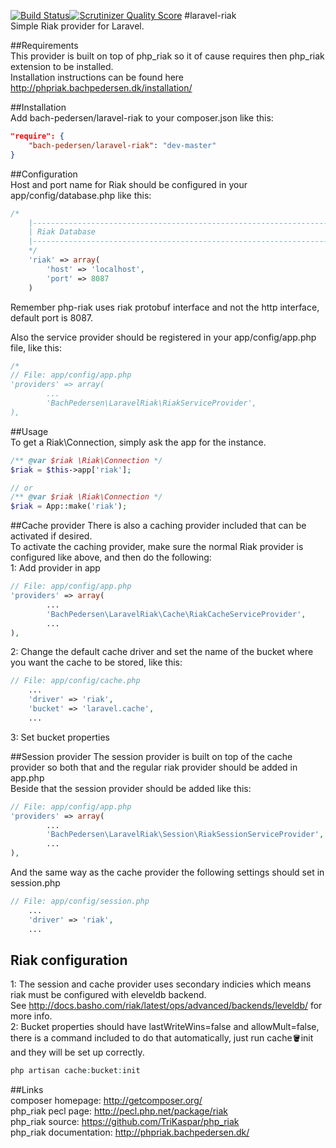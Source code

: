 [![Build Status](https://travis-ci.org/TriKaspar/laravel-riak.png?branch=master)](https://travis-ci.org/TriKaspar/laravel-riak)[![Scrutinizer Quality Score](https://scrutinizer-ci.com/g/TriKaspar/laravel-riak/badges/quality-score.png?s=b914de3041d326452b9a55d99231654b7ce1325b)](https://scrutinizer-ci.com/g/TriKaspar/laravel-riak/)
#laravel-riak  
Simple Riak provider for Laravel.  

##Requirements  
This provider is built on top of php_riak so it of cause requires then php_riak extension to be installed.  
Installation instructions can be found here http://phpriak.bachpedersen.dk/installation/  

##Installation  
Add bach-pedersen/laravel-riak to your composer.json like this:  
```JSON
"require": {
    "bach-pedersen/laravel-riak": "dev-master"
}
```  
  
##Configuration  
Host and port name for Riak should be configured in your app/config/database.php like this:
```PHP
/*
    |--------------------------------------------------------------------------
    | Riak Database
    |--------------------------------------------------------------------------
    */
    'riak' => array(
        'host' => 'localhost',
        'port' => 8087
    )
```  
Remember php-riak uses riak protobuf interface and not the http interface, default port is 8087.  
  
Also the service provider should be registered in your app/config/app.php file, like this:
```PHP
/*
// File: app/config/app.php
'providers' => array(
        ...
        'BachPedersen\LaravelRiak\RiakServiceProvider',
),
```  

##Usage  
To get a Riak\Connection, simply ask the app for the instance.  
```PHP
/** @var $riak \Riak\Connection */
$riak = $this->app['riak'];

// or
/** @var $riak \Riak\Connection */
$riak = App::make('riak');

```  
  

##Cache provider
There is also a caching provider included that can be activated if desired.  
To activate the caching provider, make sure the normal Riak provider is configured like above, and then do the following:  
1: Add provider in app
```PHP
// File: app/config/app.php
'providers' => array(
        ...
        'BachPedersen\LaravelRiak\Cache\RiakCacheServiceProvider',
        ...
),
```  

2: Change the default cache driver and set the name of the bucket where you want the cache to be stored, like this:  
```PHP
// File: app/config/cache.php
    ...
	'driver' => 'riak',
	'bucket' => 'laravel.cache',
    ...
```  

3: Set bucket properties
  
##Session provider
The session provider is built on top of the cache provider so both that and the regular riak provider should be added in app.php  
Beside that the session provider should be added like this:  
```PHP
// File: app/config/app.php
'providers' => array(
        ...
        'BachPedersen\LaravelRiak\Session\RiakSessionServiceProvider',
        ...
),
```  
And the same way as the cache provider the following settings should set in session.php  
```PHP
// File: app/config/session.php
    ...
	'driver' => 'riak',
    ...
```  

  
## Riak configuration
1: The session and cache provider uses secondary indicies which means riak must be configured with eleveldb backend.  
See http://docs.basho.com/riak/latest/ops/advanced/backends/leveldb/ for more info.  
2: Bucket properties should have lastWriteWins=false and allowMult=false, there is a command included to do that automatically, just run cache:bucket:init and they will be set up correctly.  
```PHP  
php artisan cache:bucket:init  
```    
  
##Links  
composer homepage: http://getcomposer.org/  
php_riak pecl page: http://pecl.php.net/package/riak  
php_riak source: https://github.com/TriKaspar/php_riak  
php_riak documentation: http://phpriak.bachpedersen.dk/  
